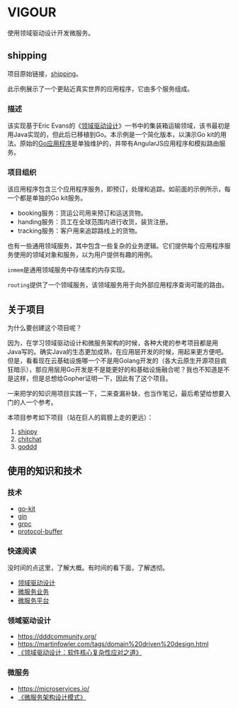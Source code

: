 # VIGOUR

使用领域驱动设计开发微服务。

## shipping

项目原始链接，[shipping](https://github.com/go-kit/kit/tree/master/examples/shipping)。

此示例展示了一个更贴近真实世界的应用程序，它由多个服务组成。

### 描述

该实现基于Eric Evans的《[领域驱动设计](http://www.amazon.com/Domain-Driven-Design-Tackling-Complexity-Software/dp/0321125215)》一书中的集装箱运输领域，该书最初是用Java实现的，但此后已移植到Go。本示例是一个简化版本，以演示Go kit的用法。原始的[Go应用程序](https://github.com/marcusolsson/goddd)是单独维护的，并带有AngularJS应用程序和模拟路由服务。

### 项目组织

该应用程序包含三个应用程序服务，即预订，处理和追踪。如前面的示例所示，每一个都是单独的Go kit服务。

- booking服务：货运公司用来预订和运送货物。
- handing服务：员工在全球范围内进行收货，装货注册。
- tracking服务：客户用来追踪路线上的货物。

也有一些通用领域服务，其中包含一些复杂的业务逻辑。它们提供每个应用程序服务使用的领域对象和服务，以为用户提供有趣的用例。

`inmem`是通用领域服务中存储库的内存实现。

`routing`提供了一个领域服务，该领域服务用于向外部应用程序查询可能的路由。

## 关于项目

为什么要创建这个项目呢？

因为，在学习领域驱动设计和微服务架构的时候，各种大佬的参考项目都是用Java写的。确实Java的生态更加成熟，在应用层开发的时候，用起来更方便吧。但是，看看现在云基础设施哪一个不是用Golang开发的（各大云原生开源项目疯狂暗示），那应用层用Go开发是不是能更好的和基础设施融合呢？我也不知道是不是这样，但是总想给Gopher证明一下，因此有了这个项目。

一来把学的知识用项目实践一下，二来查漏补缺，也当作笔记，最后希望给想要入门的人一个参考。

本项目参考如下项目（站在巨人的肩膀上走的更远）：

1. [shippy](https://github.com/EwanValentine/shippy)
2. [chitchat](https://github.com/nonfu/chitchat)
3. [goddd](https://github.com/marcusolsson/goddd)

## 使用的知识和技术

### 技术

- [go-kit](https://promacanthus.netlify.app/%E5%BC%80%E5%8F%91%E6%A1%86%E6%9E%B6/go-kit/)
- [gin](https://gin-gonic.com/zh-cn/docs/)
- [grpc](https://promacanthus.netlify.app/%E5%BC%80%E5%8F%91%E6%A1%86%E6%9E%B6/grpc/)
- [protocol-buffer](https://promacanthus.netlify.app/%E5%BC%80%E5%8F%91%E6%A1%86%E6%9E%B6/protocol-buffers/)

### 快速阅读

没时间的点这里，了解大概。有时间的看下面，了解透彻。

- [领域驱动设计](https://promacanthus.netlify.app/%E5%BE%AE%E6%9C%8D%E5%8A%A1/%E9%A2%86%E5%9F%9F%E9%A9%B1%E5%8A%A8%E8%AE%BE%E8%AE%A1/)
- [微服务业务](https://promacanthus.netlify.app/%E5%BE%AE%E6%9C%8D%E5%8A%A1/%E5%BE%AE%E6%9C%8D%E5%8A%A1%E4%B8%9A%E5%8A%A1/)
- [微服务平台](https://promacanthus.netlify.app/%E5%BE%AE%E6%9C%8D%E5%8A%A1/%E5%BE%AE%E6%9C%8D%E5%8A%A1%E5%B9%B3%E5%8F%B0/)

### 领域驱动设计

- https://dddcommunity.org/
- https://martinfowler.com/tags/domain%20driven%20design.html
- [《领域驱动设计：软件核心复杂性应对之道》](https://book.douban.com/subject/26819666/)

### 微服务

- https://microservices.io/
- [《微服务架构设计模式》](https://book.douban.com/subject/33425123/)

